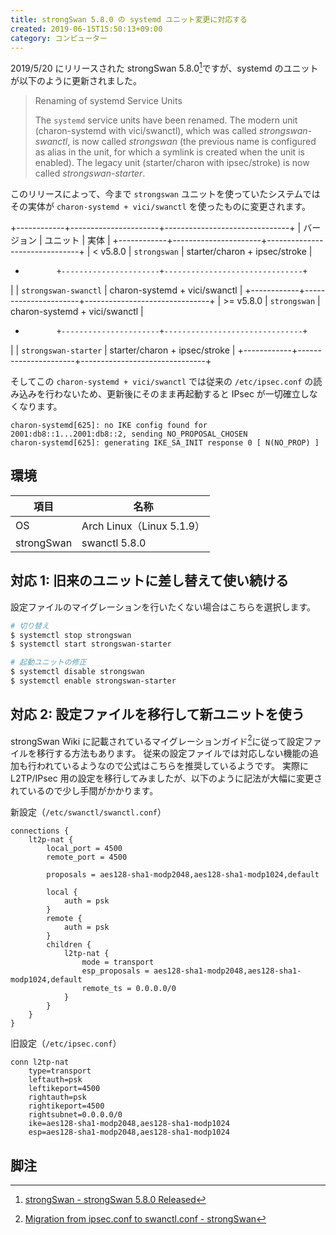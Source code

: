 ```yaml
---
title: strongSwan 5.8.0 の systemd ユニット変更に対応する
created: 2019-06-15T15:50:13+09:00
category: コンピューター
---
```

2019/5/20 にリリースされた strongSwan 5.8.0[^1]ですが、systemd のユニットが以下のように更新されました。

> Renaming of systemd Service Units
>
> The `systemd` service units have been renamed. The modern unit (charon-systemd
> with vici/swanctl), which was called _strongswan-swanctl_, is now called
> _strongswan_ (the previous name is configured as alias in the unit, for which
> a symlink is created when the unit is enabled). The legacy unit
> (starter/charon with ipsec/stroke) is now called _strongswan-starter_.

このリリースによって、今まで `strongswan` ユニットを使っていたシステムではその実体が `charon-systemd + vici/swanctl` を使ったものに変更されます。

+------------+----------------------+-------------------------------+
| バージョン | ユニット             | 実体                          |
+------------+----------------------+-------------------------------+
| < v5.8.0   | `strongswan`         | starter/charon + ipsec/stroke |
+            +----------------------+-------------------------------+
|            | `strongswan-swanctl` | charon-systemd + vici/swanctl |
+------------+----------------------+-------------------------------+
| \>= v5.8.0 | `strongswan`         | charon-systemd + vici/swanctl |
+            +----------------------+-------------------------------+
|            | `strongswan-starter` | starter/charon + ipsec/stroke |
+------------+----------------------+-------------------------------+

<!-- more -->

そしてこの `charon-systemd + vici/swanctl` では従来の `/etc/ipsec.conf` の読み込みを行わないため、更新後にそのまま再起動すると IPsec が一切確立しなくなります。

```
charon-systemd[625]: no IKE config found for 2001:db8::1...2001:db8::2, sending NO_PROPOSAL_CHOSEN
charon-systemd[625]: generating IKE_SA_INIT response 0 [ N(NO_PROP) ]
```

## 環境

| 項目       | 名称                      |
| ---------- | ------------------------- |
| OS         | Arch Linux（Linux 5.1.9） |
| strongSwan | swanctl 5.8.0             |

## 対応 1: 旧来のユニットに差し替えて使い続ける

設定ファイルのマイグレーションを行いたくない場合はこちらを選択します。

```bash
# 切り替え
$ systemctl stop strongswan
$ systemctl start strongswan-starter

# 起動ユニットの修正
$ systemctl disable strongswan
$ systemctl enable strongswan-starter
```

## 対応 2: 設定ファイルを移行して新ユニットを使う

strongSwan Wiki に記載されているマイグレーションガイド[^2]に従って設定ファイルを移行する方法もあります。
従来の設定ファイルでは対応しない機能の追加も行われているようなので公式はこちらを推奨しているようです。
実際に L2TP/IPsec 用の設定を移行してみましたが、以下のように記法が大幅に変更されているので少し手間がかかります。

新設定（`/etc/swanctl/swanctl.conf`）

```
connections {
    lt2p-nat {
        local_port = 4500
        remote_port = 4500

        proposals = aes128-sha1-modp2048,aes128-sha1-modp1024,default

        local {
            auth = psk
        }
        remote {
            auth = psk
        }
        children {
            l2tp-nat {
                mode = transport
                esp_proposals = aes128-sha1-modp2048,aes128-sha1-modp1024,default
                remote_ts = 0.0.0.0/0
            }
        }
    }
}
```

旧設定（`/etc/ipsec.conf`）

```
conn l2tp-nat
    type=transport
    leftauth=psk
    leftikeport=4500
    rightauth=psk
    rightikeport=4500
    rightsubnet=0.0.0.0/0
    ike=aes128-sha1-modp2048,aes128-sha1-modp1024
    esp=aes128-sha1-modp2048,aes128-sha1-modp1024
```

## 脚注

[^1]: [strongSwan - strongSwan 5.8.0 Released](https://www.strongswan.org/blog/2019/05/20/strongswan-5.8.0-released.html)
[^2]: [Migration from ipsec.conf to swanctl.conf - strongSwan](https://wiki.strongswan.org/projects/strongswan/wiki/Fromipsecconf)
